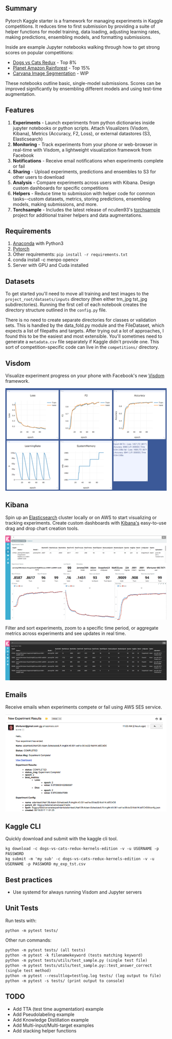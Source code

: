 ## Summary
Pytorch Kaggle starter is a framework for managing experiments in Kaggle competitions. It reduces time to first submission by providing a suite of helper functions for model training, data loading, adjusting learning rates, making predictions, ensembling models, and formatting submissions. 

Inside are example Jupyter notebooks walking through how to get strong scores on popular competitions:

* [Dogs vs Cats Redux](https://www.kaggle.com/c/dogs-vs-cats-redux-kernels-edition) - Top 8%
* [Planet Amazon Rainforest](https://www.kaggle.com/c/planet-understanding-the-amazon-from-space) - Top 15%
* [Carvana Image Segmentation](https://www.kaggle.com/c/carvana-image-masking-challenge) - WIP

These notebooks outline basic, single-model submissions. Scores can be improved significantly by ensembling different models and using test-time augmentation.

## Features

1. **Experiments** - Launch experiments from python dictionaries inside jupyter notebooks or python scripts. Attach Visualizers (Visdom, Kibana), Metrics (Accuracy, F2, Loss), or external datastores (S3, Elasticsearch)
2. **Monitoring** - Track experiments from your phone or web-browser in real-time with Visdom, a lightweight visualization framework from Facebook
3. **Notifications** - Receive email notifications when experiments complete or fail
4. **Sharing** - Upload experiments, predictions and ensembles to S3 for other users to download
5. **Analysis** - Compare experiments across users with Kibana. Design custom dashboards for specific competitions
6. **Helpers** - Reduce time to submission with helper code for common tasks--custom datasets, metrics, storing predictions, ensembling models, making submissions, and more.
7. **Torchsample** - Includes the latest release of ncullen93's [torchsample](https://github.com/ncullen93/torchsample) project for additional trainer helpers and data augmentations.

## Requirements

1. [Anaconda](https://www.continuum.io/downloads) with Python3
2. [Pytorch](http://pytorch.org/)
3. Other requirements: ```pip install -r requirements.txt```
4. conda install -c menpo opencv
5. Server with GPU and Cuda installed

## Datasets
To get started you'll need to move all training and test images to the `project_root/datasets/inputs` directory (then either trn_jpg tst_jpg subdirectories). Running the first cell of each notebook creates the directory structure outlined in the `config.py` file.

There is no need to create separate directories for classes or validation sets. This is handled by the data_fold.py module and the FileDataset, which expects a list of filepaths and targets. After trying out a lot of approaches, I found this to be the easiest and most extensible. You'll sometimes need to generate a `metadata.csv` file separately if Kaggle didn't provide one. This sort of competition-specific code can live in the `competitions/` directory.

## Visdom
Visualize experiment progress on your phone with Facebook's new [Visdom](https://github.com/facebookresearch/visdom) framework.

![Visdom](docs/visdom.png)

## Kibana
Spin up an [Elasticsearch](https://www.elastic.co/) cluster locally or on AWS to start visualizing or tracking experiments. Create custom dashboards with [Kibana's](https://www.elastic.co/products/kibana) easy-to-use drag and drop chart creation tools.

![Kibana1](docs/kibana1.png)

Filter and sort experiments, zoom to a specific time period, or aggregate metrics across experiments and see updates in real time.

![Kibana2](docs/kibana2.png)

## Emails
Receive emails when experiments compete or fail using AWS SES service.

![Emails](docs/email.png)

## Kaggle CLI
Quickly download and submit with the kaggle cli tool.

```
kg download -c dogs-vs-cats-redux-kernels-edition -v -u USERNAME -p PASSWORD
kg submit -m 'my sub' -c dogs-vs-cats-redux-kernels-edition -v -u USERNAME -p PASSWORD my_exp_tst.csv
```

## Best practices

* Use systemd for always running Visdom and Jupyter servers


## Unit Tests

Run tests with:
```
python -m pytest tests/
```

Other run commands:
```
python -m pytest tests/ (all tests)
python -m pytest -k filenamekeyword (tests matching keyword)
python -m pytest tests/utils/test_sample.py (single test file)
python -m pytest tests/utils/test_sample.py::test_answer_correct (single test method)
python -m pytest --resultlog=testlog.log tests/ (log output to file)
python -m pytest -s tests/ (print output to console)
```

## TODO

* Add TTA (test time augmentation) example
* Add Pseudolabeling example
* Add Knowledge Distillation example
* Add Multi-input/Multi-target examples
* Add stacking helper functions
